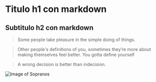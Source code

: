 # Titulo h1 con markdown
## Subtitulo h2 con markdown

>  Some people take pleasure in the simple doing of things.

>  Other people's definitions of you, sometimes they’re more about making themselves feel better. You gotta define yourself

>  A wrong decision is better than indecision.


![Image of Sopranos](https://deadline.com/wp-content/uploads/2016/04/the-sopranos.jpg)
